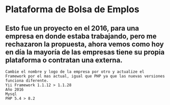 # Plataforma de Bolsa de Emplos

## Esto fue un proyecto en el 2016, para una empresa en donde estaba trabajando, pero me rechazaron la propuesta, ahora vemos como hoy en día la mayoría de las empresas tiene su propia plataforma o contratan una externa.

```
Cambie el nombre y logo de la empresa por otro y actualize el Framework por el mas actual, igual que PHP ya que las nuevas versiones funciona diferente.
Yii Framework 1.1.12 > 1.1.28
Año 2016
Mysql
PHP 5.4 > 8.2

```
